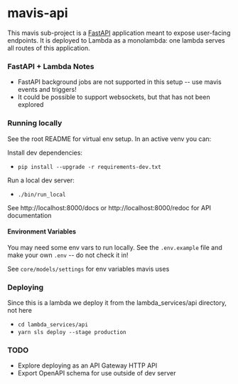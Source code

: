 # mavis-api

This mavis sub-project is a [FastAPI](https://fastapi.tiangolo.com) application meant to expose user-facing endpoints. It is deployed to Lambda as a monolambda: one lambda serves all routes of this application.

### FastAPI + Lambda Notes

- FastAPI background jobs are not supported in this setup -- use mavis events and triggers!
- It could be possible to support websockets, but that has not been explored

### Running locally

See the root README for virtual env setup. In an active venv you can:

Install dev dependencies:
- `pip install --upgrade -r requirements-dev.txt`

Run a local dev server:
- `./bin/run_local`

See http://localhost:8000/docs or http://localhost:8000/redoc for API documentation


#### Environment Variables

You may need some env vars to run locally. See the `.env.example` file and make your own `.env` -- do not check it in!

See `core/models/settings` for env variables mavis uses

### Deploying
Since this is a lambda we deploy it from the lambda_services/api directory, not here

- `cd lambda_services/api`
- `yarn sls deploy --stage production`

### TODO
- Explore deploying as an API Gateway HTTP API
- Export OpenAPI schema for use outside of dev server
